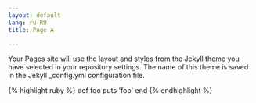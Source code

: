 ```yaml
---
layout: default
lang: ru-RU
title: Page A

---
```


Your Pages site will use the layout and styles from the Jekyll theme you have selected in your repository settings. The name of this theme is saved in the Jekyll _config.yml configuration file.


{% highlight ruby %}
def foo
  puts 'foo'
end
{% endhighlight %}

